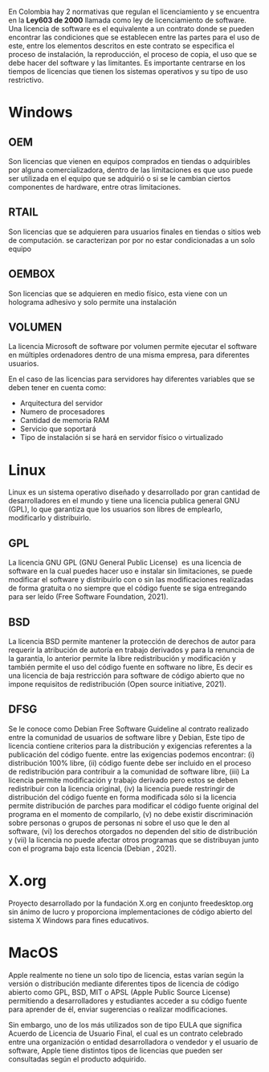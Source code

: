 En Colombia hay 2 normativas que regulan el licenciamiento y se encuentra en la **Ley603 de 2000** llamada como ley de licenciamiento de software.
Una licencia de software es el equivalente a un contrato donde se pueden encontrar las condiciones que se establecen entre las partes para el uso de este, entre los elementos descritos en este contrato se especifica el proceso de instalación, la reproducción, el proceso de copia, el uso que se debe hacer del software y las limitantes.
Es importante centrarse en los tiempos de licencias que tienen los sistemas operativos y su tipo de uso restrictivo.

# Windows

## OEM
Son licencias que vienen en equipos comprados en tiendas o adquiribles por alguna comercializadora, dentro de las limitaciones es que uso puede ser utilizada en el equipo que se adquirió o si se le cambian ciertos componentes de hardware, entre otras limitaciones.

## RTAIL
Son licencias que se adquieren para usuarios finales en tiendas o sitios web de computación. se caracterizan por por no estar condicionadas a un solo equipo

## OEMBOX
Son licencias que se adquieren en medio físico, esta viene con un holograma adhesivo y solo permite una instalación

## VOLUMEN
La licencia Microsoft de software por volumen permite ejecutar el software en múltiples ordenadores dentro de una misma empresa, para diferentes usuarios.

En el caso de las licencias para servidores hay diferentes variables que se deben tener en cuenta como:
 -  Arquitectura del servidor
 - Numero de procesadores
 - Cantidad de memoria RAM
 - Servicio que soportará
 - Tipo de instalación si se hará en servidor físico o virtualizado

# Linux

Linux es un sistema operativo diseñado y desarrollado por gran cantidad de desarrolladores en el mundo y tiene una licencia publica general GNU (GPL), lo que garantiza que los usuarios son libres de emplearlo, modificarlo y distribuirlo.

## GPL 

La licencia GNU GPL (GNU General Public License)  es una licencia de software en la cual puedes hacer uso e instalar sin limitaciones, se puede modificar el software y distribuirlo con o sin las modificaciones realizadas de forma gratuita o no siempre que el código fuente se siga entregando para ser leído (Free Software Foundation, 2021).

## BSD

La licencia BSD permite mantener la protección de derechos de autor para requerir la atribución de autoría en trabajo derivados y para la renuncia de la garantía, lo anterior permite la libre redistribución y modificación y también permite el uso del código fuente en software no libre, Es decir es una licencia de baja restricción para software de código abierto que no impone requisitos de redistribución (Open source initiative, 2021).

## DFSG

Se le conoce como Debian Free Software Guideline al contrato realizado entre la comunidad de usuarios de software libre y Debian, Este tipo de licencia contiene criterios para la distribución y exigencias referentes a la publicación del código fuente. entre las exigencias podemos encontrar: (i) distribución 100% libre, (ii) código fuente debe ser incluido en el proceso de redistribución para contribuir a la comunidad de software libre, (iii) La licencia permite modificación y trabajo derivado pero estos se deben redistribuir con la licencia original, (iv) la licencia puede restringir de distribución del código fuente en forma modificada sólo si la licencia permite distribución de parches para modificar el código fuente original del programa en el momento de compilarlo, (v) no debe existir discriminación sobre personas o grupos de personas ni sobre el uso que le den al software, (vi) los derechos otorgados no dependen del sitio de distribución y (vii) la licencia no puede afectar otros programas que se distribuyan junto con el programa bajo esta licencia (Debian , 2021).

# X.org

Proyecto desarrollado por la fundación X.org en conjunto freedesktop.org sin ánimo de lucro y proporciona implementaciones de código abierto del sistema X Windows para fines educativos.

# MacOS

  
Apple realmente no tiene un solo tipo de licencia, estas varían según la versión o distribución mediante diferentes tipos de licencia de código abierto como GPL, BSD, MIT o APSL (Apple Public Source License) permitiendo a desarrolladores y estudiantes acceder a su código fuente para aprender de él, enviar sugerencias o realizar modificaciones.

Sin embargo, uno de los más utilizados son de tipo EULA que significa Acuerdo de Licencia de Usuario Final, el cual es un contrato celebrado entre una organización o entidad desarrolladora o vendedor y el usuario de software, Apple tiene distintos tipos de licencias que pueden ser consultadas según el producto adquirido.